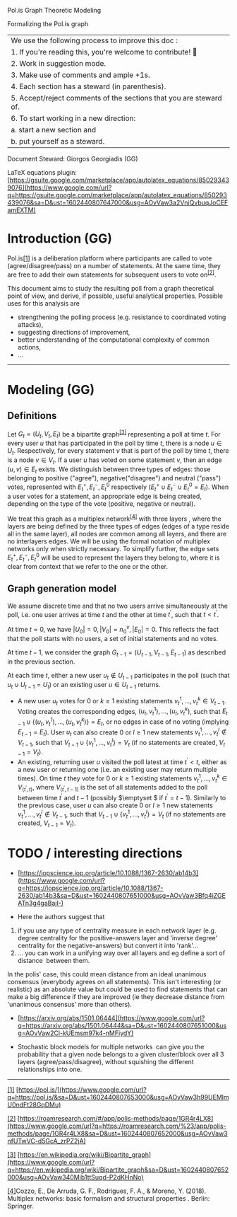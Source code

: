 Pol.is Graph Theoretic Modeling

Formalizing the Pol.is graph

|  |
| :--- |
| We use the following process to improve this doc :
|1. If you're reading this, you're welcome to contribute! 🎉
|2. Work in suggestion mode.
|3. Make use of comments and ample +1s.
|4. Each section has a steward (in parenthesis).
|5. Accept/reject comments of the sections that you are steward of.
|6. To start working in a new direction:
|a. start a new section and
|b. put yourself as a steward. |

Document Steward: Giorgos Georgiadis (GG)

LaTeX equations plugin: [https://gsuite.google.com/marketplace/app/autolatex_equations/850293439076](https://www.google.com/url?q=https://gsuite.google.com/marketplace/app/autolatex_equations/850293439076&sa=D&ust=1602440807647000&usg=AOvVaw3a2VniQvbuqJoCEFamEXTM)

# Introduction (GG)

Pol.is[[1]](#ftnt1) is a deliberation platform where participants are called to vote (agree/disagree/pass) on a number of statements. At the same time, they are free to add their own statements for subsequent users to vote on<sup>[[2]](#ftnt2)</sup>.

This document aims to study the resulting poll from a graph theoretical point of view, and derive, if possible, useful analytical properties. Possible uses for this analysis are

* strengthening the polling process (e.g. resistance to coordinated voting attacks),
* suggesting directions of improvement,
* better understanding of the computational complexity of common actions,
* ...

***

# Modeling (GG)

## Definitions

Let ${G_t} = ({U_t},{V_t},{E_t})$ be a bipartite graph<sup>[[3]](#ftnt3)</sup> representing a poll at time $t$. For every user $u$ that has participated in the poll by time $t$, there is a node $u \in U_t$. Respectively, for every statement $v$ that is part of the poll by time $t$, there is a node $v \in V_t$. If a user $u$ has voted on some statement $v$, then an edge $(u,v) \in {E_t}$ exists. We distinguish between three types of edges: those belonging to positive ("agree"), negative("disagree") and neutral ("pass") votes, represented with $E_t^ + ,E_t^ - ,E_t^0$ respectively ($E_t^ +  \cup E_t^ -  \cup E_t^0 = {E_t}$). When a user votes for a statement, an appropriate edge is being created, depending on the type of the vote (positive, negative or neutral).

We treat this graph as a multiplex network<sup>[[4]](#ftnt4)</sup> with three layers , where the layers are being defined by the three types of edges (edges of a type reside all in the same layer), all nodes are common among all layers, and there are no interlayers edges. We will be using the formal notation of multiplex networks only when strictly necessary. To simplify further, the edge sets $E_t^ + ,E_t^ - ,E_t^0$ will be used to represent the layers they belong to, where it is clear from context that we refer to the one or the other.

## Graph generation model

We assume discrete time and that no two users arrive simultaneously at the poll, i.e. one user arrives at time $t$ and the other at time ${t^{'}}$, such that $t < {t^{'}}$.

At time $t = 0$, we have $\left| {{U_0}} \right| = 0,\left| {{V_0}} \right| = n_0^v,\left| {{E_0}} \right| = 0$. This reflects the fact that the poll starts with no users, a set of initial statements and no votes.

At time $t-1$, we consider the graph ${G_{t-1}} = ({U_{t-1}},{V_{t-1}},{E_{t-1}})$ as described in the previous section.

At each time $t$, either a new user ${u_t} \notin {U_{t - 1}}$ participates in the poll (such that ${u_t} \cup {U_{t - 1}} = {U_t}$) or an existing user $u \in {U_{t - 1}}$ returns.

* A new user ${u_t}$ votes for $0$ or $k \geq 1$ existing statements $v_t^1, \ldots ,v_t^k \in V_{t-1}$. Voting creates the corresponding edges, ${({u_t},v_t^1), \ldots ,({u_t},v_t^k)}$, such that ${E_{t - 1}} \cup \left\{ {({u_t},v_t^1), \ldots ,({u_t},v_t^k)} \right\} = {E_t}$, or no edges in case of no voting (implying ${E_{t - 1}} = {E_t}$). User ${u_t}$ can also create $0$ or $l \ge 1$ new statements $v_t^1, \ldots ,v_t^l \notin {V_{t - 1}}$, such that ${V_{t - 1}} \cup \left\{ {v_t^1, \ldots ,v_t^l} \right\} = {V_t}$ (if no statements are created, ${V_{t - 1}} = {V_t}$).
* An existing, returning user $u$ visited the poll latest at time $t^{'} < t$, either as a new user or returning one (i.e. an existing user may return multiple times). On time $t$ they vote for $0$ or $k \geq 1$ existing statements $v_t^1, \ldots ,v_t^k \in V_{({t^{'}},t)}$, where ${V_{({t^{'}},{t-1})}}$ is the set of all statements added to the poll between time ${t^{'}}$ and $t-1$ (possibly $\emptyset $ if ${t^{'}} = t - 1$). Similarly to the previous case, user ${u}$ can also create $0$ or $l \ge 1$ new statements $v_t^1, \ldots ,v_t^l \notin {V_{t - 1}}$, such that ${V_{t - 1}} \cup \left\{ {v_t^1, \ldots ,v_t^l} \right\} = {V_t}$ (if no statements are created, ${V_{t - 1}} = {V_t}$).

# TODO / interesting directions

* [https://iopscience.iop.org/article/10.1088/1367-2630/ab14b3](https://www.google.com/url?q=https://iopscience.iop.org/article/10.1088/1367-2630/ab14b3&sa=D&ust=1602440807651000&usg=AOvVaw3Bfq4iZGEATn3g4gaBajI-)

* Here the authors suggest that

1. if you use any type of centrality measure in each network layer (e.g. degree centrality for the positive-answers layer and 'inverse degree' centrality for the negative-answers) but convert it into 'rank'...
2. ... you can work in a unifying way over all layers and eg define a sort of distance  between them.

In the polis' case, this could mean distance from an ideal unanimous consensus (everybody agrees on all statements). This isn't interesting (or realistic) as an absolute value but could be used to find statements that can make a big difference if they are improved (ie they decrease distance from 'unanimous consensus' more than others).

* [https://arxiv.org/abs/1501.06444](https://www.google.com/url?q=https://arxiv.org/abs/1501.06444&sa=D&ust=1602440807651000&usg=AOvVaw2Cl-kUEmsm97k4-nMFiydY)

* Stochastic block models for multiple networks  can give you the probability that a given node belongs to a given cluster/block over all 3 layers (agree/pass/disagree), without squishing the different relationships into one.

***

[[1]](#ftnt-ref1) [https://pol.is/](https://www.google.com/url?q=https://pol.is/&sa=D&ust=1602440807653000&usg=AOvVaw3h99UEMlmU0ndFt28GqDMu)

[[2]](#ftnt-ref2) [https://roamresearch.com/#/app/polis-methods/page/1GR4r4LX8](https://www.google.com/url?q=https://roamresearch.com/%23/app/polis-methods/page/1GR4r4LX8&sa=D&ust=1602440807652000&usg=AOvVaw3nfUTwVC-d5GcA_zrPZ2jA)

[[3]](#ftnt-ref3) [https://en.wikipedia.org/wiki/Bipartite_graph](https://www.google.com/url?q=https://en.wikipedia.org/wiki/Bipartite_graph&sa=D&ust=1602440807652000&usg=AOvVaw340Mib1ttSuqd-P2dKHnNo)

[[4]](#ftnt-ref4)Cozzo, E., De Arruda, G. F., Rodrigues, F. A., & Moreno, Y. (2018). Multiplex networks: basic formalism and structural properties . Berlin: Springer.
